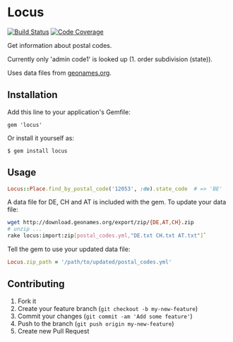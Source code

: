 # Locus

[![Build Status](https://travis-ci.org/gewo/locus.png)](https://travis-ci.org/gewo/locus/)
[![Code Coverage](https://coveralls.io/repos/gewo/locus/badge.png)](https://coveralls.io/r/gewo/locus)

Get information about postal codes.

Currently only 'admin code1' is looked up (1. order subdivision (state)).

Uses data files from [geonames.org](http://geonames.org/).

## Installation

Add this line to your application's Gemfile:

    gem 'locus'

Or install it yourself as:

    $ gem install locus

## Usage

```ruby
Locus::Place.find_by_postal_code('12053', :de).state_code  # => 'BE'
```

A data file for DE, CH and AT is included with the gem. To update your
data file: 

```bash
wget http://download.geonames.org/export/zip/{DE,AT,CH}.zip
# unzip ...
rake locus:import:zip[postal_codes.yml,"DE.txt CH.txt AT.txt"]`
```

Tell the gem to use your updated data file:

```ruby
Locus.zip_path = '/path/to/updated/postal_codes.yml'
```

## Contributing

1. Fork it
2. Create your feature branch (`git checkout -b my-new-feature`)
3. Commit your changes (`git commit -am 'Add some feature'`)
4. Push to the branch (`git push origin my-new-feature`)
5. Create new Pull Request
